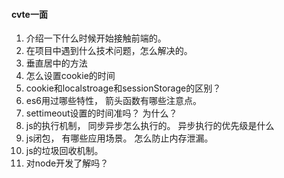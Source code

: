 #### cvte一面
1. 介绍一下什么时候开始接触前端的。
2. 在项目中遇到什么技术问题，怎么解决的。
3. 垂直居中的方法
4. 怎么设置cookie的时间
5. cookie和localstroage和sessionStorage的区别？
6. es6用过哪些特性， 箭头函数有哪些注意点。
7. settimeout设置的时间准吗？ 为什么？
8. js的执行机制， 同步异步怎么执行的。 异步执行的优先级是什么
9. js闭包， 有哪些应用场景。 怎么防止内存泄漏。
10. js的垃圾回收机制。
11. 对node开发了解吗？